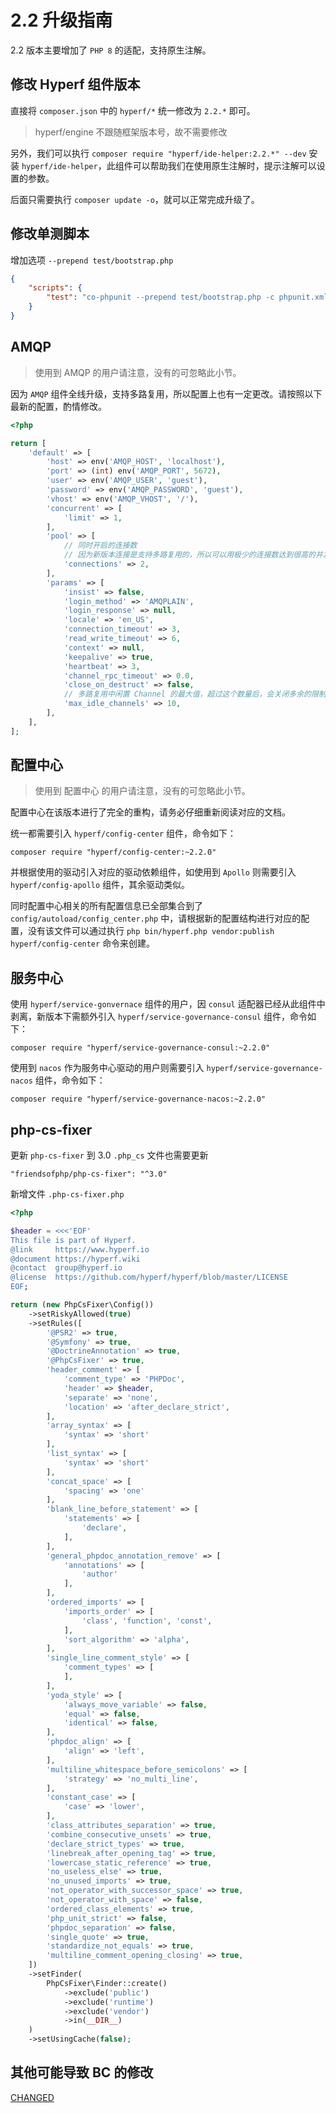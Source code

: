# 2.2 升级指南

2.2 版本主要增加了 `PHP 8` 的适配，支持原生注解。

## 修改 Hyperf 组件版本

直接将 `composer.json` 中的 `hyperf/*` 统一修改为 `2.2.*` 即可。

> hyperf/engine 不跟随框架版本号，故不需要修改

另外，我们可以执行 `composer require "hyperf/ide-helper:2.2.*" --dev` 安装 `hyperf/ide-helper`，此组件可以帮助我们在使用原生注解时，提示注解可以设置的参数。

后面只需要执行 `composer update -o`，就可以正常完成升级了。

## 修改单测脚本

增加选项 `--prepend test/bootstrap.php` 

```json
{
    "scripts": {
        "test": "co-phpunit --prepend test/bootstrap.php -c phpunit.xml --colors=always"
    }
}
```

## AMQP

> 使用到 AMQP 的用户请注意，没有的可忽略此小节。

因为 `AMQP` 组件全线升级，支持多路复用，所以配置上也有一定更改。请按照以下最新的配置，酌情修改。

```php
<?php

return [
    'default' => [
        'host' => env('AMQP_HOST', 'localhost'),
        'port' => (int) env('AMQP_PORT', 5672),
        'user' => env('AMQP_USER', 'guest'),
        'password' => env('AMQP_PASSWORD', 'guest'),
        'vhost' => env('AMQP_VHOST', '/'),
        'concurrent' => [
            'limit' => 1,
        ],
        'pool' => [
            // 同时开启的连接数
            // 因为新版本连接是支持多路复用的，所以可以用极少的连接数达到很高的并发
            'connections' => 2,
        ],
        'params' => [
            'insist' => false,
            'login_method' => 'AMQPLAIN',
            'login_response' => null,
            'locale' => 'en_US',
            'connection_timeout' => 3,
            'read_write_timeout' => 6,
            'context' => null,
            'keepalive' => true,
            'heartbeat' => 3,
            'channel_rpc_timeout' => 0.0,
            'close_on_destruct' => false,
            // 多路复用中闲置 Channel 的最大值，超过这个数量后，会关闭多余的限制 Channel
            'max_idle_channels' => 10,
        ],
    ],
];

```

## 配置中心

> 使用到 配置中心 的用户请注意，没有的可忽略此小节。

配置中心在该版本进行了完全的重构，请务必仔细重新阅读对应的文档。

统一都需要引入 `hyperf/config-center` 组件，命令如下：

```shell
composer require "hyperf/config-center:~2.2.0"
```

并根据使用的驱动引入对应的驱动依赖组件，如使用到 `Apollo` 则需要引入 `hyperf/config-apollo` 组件，其余驱动类似。

同时配置中心相关的所有配置信息已全部集合到了 `config/autoload/config_center.php` 中，请根据新的配置结构进行对应的配置，没有该文件可以通过执行 `php bin/hyperf.php vendor:publish hyperf/config-center` 命令来创建。

## 服务中心

使用 `hyperf/service-gonvernace` 组件的用户，因 `consul` 适配器已经从此组件中剥离，新版本下需额外引入 `hyperf/service-governance-consul` 组件，命令如下：

```shell
composer require "hyperf/service-governance-consul:~2.2.0"
```

使用到 `nacos` 作为服务中心驱动的用户则需要引入 `hyperf/service-governance-nacos` 组件，命令如下：

```shell
composer require "hyperf/service-governance-nacos:~2.2.0"
```

## php-cs-fixer

更新 `php-cs-fixer` 到 3.0 `.php_cs` 文件也需要更新 
```
"friendsofphp/php-cs-fixer": "^3.0"
```
新增文件 `.php-cs-fixer.php`
```php
<?php

$header = <<<'EOF'
This file is part of Hyperf.
@link     https://www.hyperf.io
@document https://hyperf.wiki
@contact  group@hyperf.io
@license  https://github.com/hyperf/hyperf/blob/master/LICENSE
EOF;

return (new PhpCsFixer\Config())
    ->setRiskyAllowed(true)
    ->setRules([
        '@PSR2' => true,
        '@Symfony' => true,
        '@DoctrineAnnotation' => true,
        '@PhpCsFixer' => true,
        'header_comment' => [
            'comment_type' => 'PHPDoc',
            'header' => $header,
            'separate' => 'none',
            'location' => 'after_declare_strict',
        ],
        'array_syntax' => [
            'syntax' => 'short'
        ],
        'list_syntax' => [
            'syntax' => 'short'
        ],
        'concat_space' => [
            'spacing' => 'one'
        ],
        'blank_line_before_statement' => [
            'statements' => [
                'declare',
            ],
        ],
        'general_phpdoc_annotation_remove' => [
            'annotations' => [
                'author'
            ],
        ],
        'ordered_imports' => [
            'imports_order' => [
                'class', 'function', 'const',
            ],
            'sort_algorithm' => 'alpha',
        ],
        'single_line_comment_style' => [
            'comment_types' => [
            ],
        ],
        'yoda_style' => [
            'always_move_variable' => false,
            'equal' => false,
            'identical' => false,
        ],
        'phpdoc_align' => [
            'align' => 'left',
        ],
        'multiline_whitespace_before_semicolons' => [
            'strategy' => 'no_multi_line',
        ],
        'constant_case' => [
            'case' => 'lower',
        ],
        'class_attributes_separation' => true,
        'combine_consecutive_unsets' => true,
        'declare_strict_types' => true,
        'linebreak_after_opening_tag' => true,
        'lowercase_static_reference' => true,
        'no_useless_else' => true,
        'no_unused_imports' => true,
        'not_operator_with_successor_space' => true,
        'not_operator_with_space' => false,
        'ordered_class_elements' => true,
        'php_unit_strict' => false,
        'phpdoc_separation' => false,
        'single_quote' => true,
        'standardize_not_equals' => true,
        'multiline_comment_opening_closing' => true,
    ])
    ->setFinder(
        PhpCsFixer\Finder::create()
            ->exclude('public')
            ->exclude('runtime')
            ->exclude('vendor')
            ->in(__DIR__)
    )
    ->setUsingCache(false);
```

## 其他可能导致 BC 的修改

[CHANGED](https://github.com/hyperf/hyperf/blob/2.2/CHANGELOG-2.2.md#changed)
